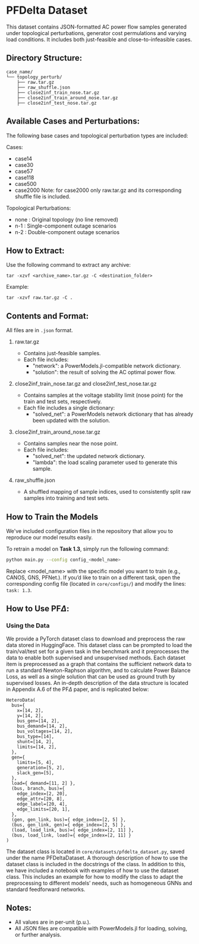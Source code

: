 PFDelta Dataset
=================================================================

This dataset contains JSON-formatted AC power flow samples generated under topological perturbations, generator cost permulations and varying  load conditions. It includes both just-feasible and close-to-infeasible cases.

Directory Structure:
--------------------

```
case_name/
└── topology_perturb/
    ├── raw.tar.gz
    ├── raw_shuffle.json
    ├── close2inf_train_nose.tar.gz
    ├── close2inf_train_around_nose.tar.gz
    ├── close2inf_test_nose.tar.gz
```

Available Cases and Perturbations:
----------------------------------
The following base cases and topological perturbation types are included:

Cases:
- case14
- case30
- case57
- case118
- case500
- case2000 Note: for case2000 only raw.tar.gz and its corresponding shuffle file is included.

Topological Perturbations:
- none      : Original topology (no line removed)
- n-1       : Single-component outage scenarios
- n-2       : Double-component outage scenarios

How to Extract:
---------------
Use the following command to extract any archive:

    tar -xzvf <archive_name>.tar.gz -C <destination_folder>

Example:

    tar -xzvf raw.tar.gz -C .

Contents and Format:
--------------------
All files are in `.json` format.

1. raw.tar.gz
   - Contains just-feasible samples.
   - Each file includes:
     - "network": a PowerModels.jl-compatible network dictionary.
     - "solution": the result of solving the AC optimal power flow.

2. close2inf_train_nose.tar.gz and close2inf_test_nose.tar.gz
   - Contains samples at the voltage stability limit (nose point) for the train and test sets, respectively.
   - Each file includes a single dictionary:
     - "solved_net": a PowerModels network dictionary that has already been updated with the solution.

3. close2inf_train_around_nose.tar.gz
   - Contains samples near the nose point.
   - Each file includes:
     - "solved_net": the updated network dictionary.
     - "lambda": the load scaling parameter used to generate this sample.

4. raw_shuffle.json
   - A shuffled mapping of sample indices, used to consistently split raw samples into training and test sets.

How to Train the Models
-----------------------

We've included configuration files in the repository that allow you to reproduce our model results easily.

To retrain a model on **Task 1.3**, simply run the following command:

```bash
python main.py --config config_<model_name>
```

Replace <model_name> with the specific model you want to train (e.g., CANOS, GNS, PFNet.). If you’d like to train on a different task, open the corresponding config file (located in `core/configs/`) and modify the lines: `task: 1.3`.

How to Use PF$\Delta$:
----------------------
### Using the Data

We provide a PyTorch dataset class to download and preprocess the raw data stored in HuggingFace. This dataset class can be prompted to load the train/val/test set for a given task in the benchmark and it preprocesses the data to enable both supervised and unsupervised methods. Each dataset item is preprocessed as a graph that contains the sufficient network data to run a standard Newton-Raphson algorithm, and to calculate Power Balance Loss, as well as a single solution that can be used as ground truth by supervised losses. An in-depth description of the data structure is located in Appendix A.6 of the PF$\Delta$ paper, and is replicated below:

    HeteroData(
      bus={
        x=[14, 2],
        y=[14, 2],
        bus_gen=[14, 2],
        bus_demand=[14, 2],
        bus_voltages=[14, 2],
        bus_type=[14],
        shunt=[14, 2],
        limits=[14, 2],
      },
      gen={
        limits=[5, 4],
        generation=[5, 2],
        slack_gen=[5],
      },
      load={ demand=[11, 2] },
      (bus, branch, bus)={
        edge_index=[2, 20],
        edge_attr=[20, 8],
        edge_label=[20, 4],
        edge_limits=[20, 1],
      },
      (gen, gen_link, bus)={ edge_index=[2, 5] },
      (bus, gen_link, gen)={ edge_index=[2, 5] },
      (load, load_link, bus)={ edge_index=[2, 11] },
      (bus, load_link, load)={ edge_index=[2, 11] }
    )


The dataset class is located in `core/datasets/pfdelta_dataset.py`, saved under the name PFDeltaDataset. A thorough description of how to use the dataset class is included in the docstrings of the class. In addition to this, we have included a notebook with examples of how to use the dataset class. This includes an example for how to modify the class to adapt the preprocessing to different models’ needs, such as homogeneous GNNs and standard feedforward networks.

Notes:
------
- All values are in per-unit (p.u.).
- All JSON files are compatible with PowerModels.jl for loading, solving, or further analysis.